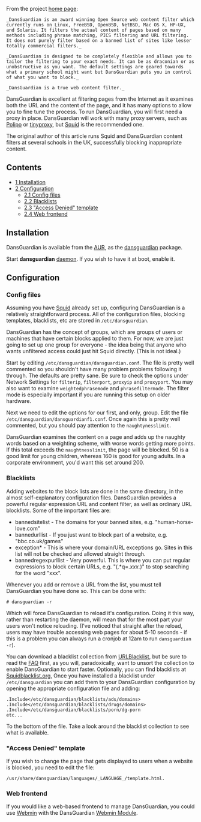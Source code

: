 From the project [home page](http://dansguardian.org):

	_DansGuardian is an award winning Open Source web content filter which currently runs on Linux, FreeBSD, OpenBSD, NetBSD, Mac OS X, HP-UX, and Solaris. It filters the actual content of pages based on many methods including phrase matching, PICS filtering and URL filtering. It does not purely filter based on a banned list of sites like lesser totally commercial filters._

	_DansGuardian is designed to be completely flexible and allows you to tailor the filtering to your exact needs. It can be as draconian or as unobstructive as you want. The default settings are geared towards what a primary school might want but DansGuardian puts you in control of what you want to block._

	_DansGuardian is a true web content filter._

DansGuardian is excellent at filtering pages from the Internet as it examines both the URL and the content of the page, and it has many options to allow you to fine tune the process. To run DansGuardian, you will first need a proxy in place. DansGuardian will work with many proxy servers, such as [Polipo](/index.php/Polipo "Polipo") or [tinyproxy](https://www.archlinux.org/packages/?name=tinyproxy), but [Squid](/index.php/Squid "Squid") is the recommended one.

The original author of this article runs Squid and DansGuardian content filters at several schools in the UK, successfully blocking inappropriate content.

## Contents

*   [1 Installation](#Installation)
*   [2 Configuration](#Configuration)
    *   [2.1 Config files](#Config_files)
    *   [2.2 Blacklists](#Blacklists)
    *   [2.3 "Access Denied" template](#.22Access_Denied.22_template)
    *   [2.4 Web frontend](#Web_frontend)

## Installation

DansGuardian is available from the [AUR](/index.php/AUR "AUR"), as the [dansguardian](https://aur.archlinux.org/packages/dansguardian/) package.

Start **dansguardian** [daemon](/index.php/Daemon "Daemon"). If you wish to have it at boot, enable it.

## Configuration

### Config files

Assuming you have [Squid](/index.php/Squid "Squid") already set up, configuring DansGuardian is a relatively straightforward process. All of the configuration files, blocking templates, blacklists, etc are stored in `/etc/dansguardian`.

DansGuardian has the concept of groups, which are groups of users or machines that have certain blocks applied to them. For now, we are just going to set up one group for everyone - the idea being that anyone who wants unfiltered access could just hit Squid directly. (This is not ideal.)

Start by editing `/etc/dansguardian/dansguardian.conf`. The file is pretty well commented so you shouldn't have many problem problems following it through. The defaults are pretty sane. Be sure to check the options under Network Settings for `filterip`, `filterport`, `proxyip` and `proxyport`. You may also want to examine `weightedphrasemode` and `phrasefiltermode`. The filter mode is especially important if you are running this setup on older hardware.

Next we need to edit the options for our first, and only, group. Edit the file `/etc/dansguardian/dansguardianf1.conf`. Once again this is pretty well commented, but you should pay attention to the `naughtynesslimit`.

DansGuardian examines the content on a page and adds up the naughty words based on a weighting scheme, with worse words getting more points. If this total exceeds the `naughtnesslimit`, the page will be blocked. 50 is a good limit for young children, whereas 160 is good for young adults. In a corporate environment, you'd want this set around 200.

### Blacklists

Adding websites to the block lists are done in the same directory, in the almost self-explanatory configuration files. DansGuardian provides a powerful regular expression URL and content filter, as well as ordinary URL blocklists. Some of the important files are:

*   bannedsitelist - The domains for your banned sites, e.g. "human-horse-love.com"
*   bannedurllist - If you just want to block part of a website, e.g. "bbc.co.uk/games"
*   exception* - This is where your domain/URL exceptions go. Sites in this list will not be checked and allowed straight through.
*   bannedregexpurllist - Very powerful. This is where you can put regular expressions to block certain URLs, e.g. "(.*q=.*xxx.*)" to stop searching for the word "xxx".

Whenever you add or remove a URL from the list, you must tell DansGuardian you have done so. This can be done with:

```
# dansguardian -r

```

Which will force DansGuardian to reload it's configuration. Doing it this way, rather than restarting the daemon, will mean that for the most part your users won't notice reloading. (I've noticed that straight after the reload, users may have trouble accessing web pages for about 5-10 seconds - if this is a problem you can always run a cronjob at 12am to run `dansguardian -r`).

You can download a blacklist collection from [URLBlacklist](http://urlblacklist.com), but be sure to read the [FAQ](http://urlblacklist.com/?sec=faq) first, as you will, paradoxically, want to unsort the collection to enable DansGuardian to start faster. Optionally, you can find blacklists at [Squidblacklist.org](http://www.squidblacklist.org), Once you have installed a blacklist under `/etc/dansguardian` you can add them to your DansGuardian configuration by opening the appropriate configuration file and adding:

```
.Include</etc/dansguardian/blacklists/ads/domains>
.Include</etc/dansguardian/blacklists/drugs/domains>
.Include</etc/dansguardian/blacklists/porn/dg-porn
etc...

```

To the bottom of the file. Take a look around the blacklist collection to see what is available.

### "Access Denied" template

If you wish to change the page that gets displayed to users when a website is blocked, you need to edit the file:

```
/usr/share/dansguardian/languages/_LANGUAGE_/template.html.

```

### Web frontend

If you would like a web-based frontend to manage DansGuardian, you could use [Webmin](/index.php/Webmin "Webmin") with the DansGuardian [Webmin Module](http://sourceforge.net/projects/dgwebminmodule/).